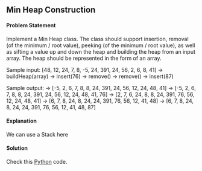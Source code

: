 ## Min Heap Construction

#### Problem Statement


Implement a Min Heap class. The class should support insertion, removal (of the minimum / root value), peeking (of the minimum / root value), as well as sifting a
value up and down the heap and building the heap from an input array. The heap should be represented in the form of an array.


Sample input: [48, 12, 24, 7, 8, -5, 24, 391, 24, 56, 2, 6, 8, 41]
-> buildHeap(array)
-> insert(76)
-> remove()
-> remove()
-> insert(87)


Sample output:
-> [-5, 2, 6, 7, 8, 8, 24, 391, 24, 56, 12, 24, 48, 41]
-> [-5, 2, 6, 7, 8, 8, 24, 391, 24, 56, 12, 24, 48, 41, 76]
-> [2, 7, 6, 24, 8, 8, 24, 391, 76, 56, 12, 24, 48, 41]
-> [6, 7, 8, 24, 8, 24, 24, 391, 76, 56, 12, 41, 48]
-> [6, 7, 8, 24, 8, 24, 24, 391, 76, 56, 12, 41, 48, 87]



#### Explanation

We can use a Stack here


#### Solution

Check this [Python](../python/Min_Heap_Construction.py) code.

